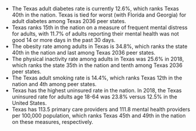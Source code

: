 * The Texas adult diabetes rate is currently 12.6%, which ranks Texas 40th in the nation. Texas is tied for worst (with Florida and Georgia) for adult diabetes among Texas 2036 peer states.
* Texas ranks 15th in the nation on a measure of frequent mental distress for adults, with 11.7% of adults reporting their mental health was not good 14 or more days in the past 30 days.
* The obesity rate among adults  in Texas is 34.8%, which ranks the state 40th in the nation and last among Texas 2036 peer states.
* The physical inactivity rate among adults in Texas was 25.6% in 2018, which ranks the state 35th in the nation and tenth among Texas 2036 peer states.
* The Texas adult smoking rate is 14.4%, which ranks Texas 12th in the nation and 4th among peer states.
* Texas has the highest uninsured rate in the nation. In 2018, the Texas uninsured rate for adults age 18-64 was 23.8% versus 12.5% in the United States.
* Texas has 113.5 primary care providers and 111.8 mental health providers per 100,000 population, which ranks Texas 45th and 49th in the nation on these measures, respectively.
